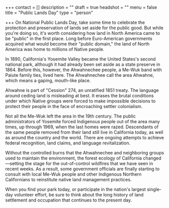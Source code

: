+++
contact = []
description = ""
draft = true
headshot = ""
menu = false
title = "Public Lands Day"
type = "person"

+++
On National Public Lands Day, take some time to celebrate the protection and preservation of lands set aside for the public good. But while you're doing so, it's worth considering how land in North America came to be "public" in the first place. Long before Euro-American governments acquired what would become their "public domain," the land of North America was home to millions of Native people.  
  
In 1890, California's Yosemite Valley became the United States's second national park, although it had already been set aside as a state preserve in 1864. Before this, however, the Ahwahnechee people, a Me-Wuk band with Paiute family ties, lived here. The Ahwahnechee call the area Ahwahne, which means a gaping, mouth-like place.  
  
Ahwahne is part of "Cession" 274, an unratified 1851 treaty. The language around ceding land is misleading at best. It erases the brutal conditions under which Native groups were forced to make impossible decisions to protect their people in the face of encroaching settler colonialism.  
  
Not all the Me-Wuk left the area in the 19th century. The public administrators of Yosemite forced Indigenous people out of the area many times, up through 1969, when the last homes were razed. Descendants of the same people removed from their land still live in California today, as well as around the country and the world. There are ongoing attempts to achieve federal recognition, land claims, and language revitalization.  
  
Without the controlled burns that the Ahwahnechee and neighboring groups used to maintain the environment, the forest ecology of California changed—setting the stage for the out-of-control wildfires that we have seen in recent weeks. As a result, some government officials are finally starting to consult with local Me-Wuk people and other Indigenous Northern Californians to reinstitute native land management practices.  
  
When you find your park today, or participate in the nation's largest single-day volunteer effort, be sure to think about the long history of land settlement and occupation that continues to the present day.